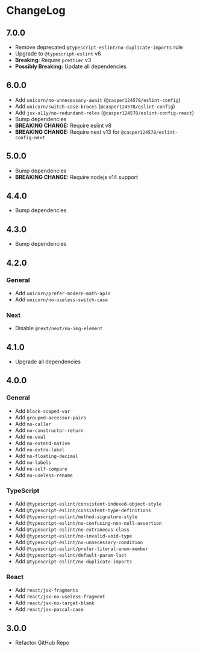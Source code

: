 # ChangeLog

## 7.0.0

- Remove deprecated `@typescript-eslint/no-duplicate-imports` rule
- Upgrade to `@typescript-eslint` v6
- **Breaking:** Require `prettier` v3
- **Possibly Breaking:** Update all dependencies

## 6.0.0

- Add `unicorn/no-unnecessary-await` (`@casper124578/eslint-config`)
- Add `unicorn/switch-case-braces` (`@casper124578/eslint-config`)
- Add `jsx-a11y/no-redundant-roles` (`@casper124578/eslint-config-react`)
- Bump dependencies
- **BREAKING CHANGE:** Require eslint v8
- **BREAKING CHANGE:** Require next v13 for `@casper124578/eslint-config-next`

## 5.0.0

- Bump dependencies
- **BREAKING CHANGE:** Require nodejs v14 support

## 4.4.0

- Bump dependencies

## 4.3.0

- Bump dependencies

## 4.2.0

### General

- Add `unicorn/prefer-modern-math-apis`
- Add `unicorn/no-useless-switch-case`

### Next

- Disable `@next/next/no-img-element`

## 4.1.0

- Upgrade all dependencies

## 4.0.0

### General

- Add `block-scoped-var`
- Add `grouped-accessor-pairs`
- Add `no-caller`
- Add `no-constructor-return`
- Add `no-eval`
- Add `no-extend-native`
- Add `no-extra-label`
- Add `no-floating-decimal`
- Add `no-labels`
- Add `no-self-compare`
- Add `no-useless-rename`

### TypeScript

- Add `@typescript-eslint/consistent-indexed-object-style`
- Add `@typescript-eslint/consistent-type-definitions`
- Add `@typescript-eslint/method-signature-style`
- Add `@typescript-eslint/no-confusing-non-null-assertion`
- Add `@typescript-eslint/no-extraneous-class`
- Add `@typescript-eslint/no-invalid-void-type`
- Add `@typescript-eslint/no-unnecessary-condition`
- Add `@typescript-eslint/prefer-literal-enum-member`
- Add `@typescript-eslint/default-param-last`
- Add `@typescript-eslint/no-duplicate-imports`

### React

- Add `react/jsx-fragments`
- Add `react/jsx-no-useless-fragment`
- Add `react/jsx-no-target-blank`
- Add `react/jsx-pascal-case`

## 3.0.0

- Refactor GitHub Repo
